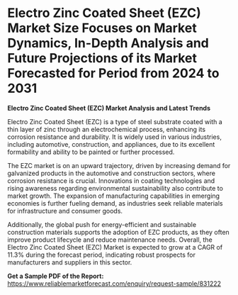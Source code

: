 <p><h1>Electro Zinc Coated Sheet (EZC) Market Size Focuses on Market Dynamics, In-Depth Analysis and Future Projections of its Market Forecasted for Period from 2024 to 2031</h1></p><p><strong>Electro Zinc Coated Sheet (EZC) Market Analysis and Latest Trends</strong></p>
<p><p>Electro Zinc Coated Sheet (EZC) is a type of steel substrate coated with a thin layer of zinc through an electrochemical process, enhancing its corrosion resistance and durability. It is widely used in various industries, including automotive, construction, and appliances, due to its excellent formability and ability to be painted or further processed. </p><p>The EZC market is on an upward trajectory, driven by increasing demand for galvanized products in the automotive and construction sectors, where corrosion resistance is crucial. Innovations in coating technologies and rising awareness regarding environmental sustainability also contribute to market growth. The expansion of manufacturing capabilities in emerging economies is further fueling demand, as industries seek reliable materials for infrastructure and consumer goods. </p><p>Additionally, the global push for energy-efficient and sustainable construction materials supports the adoption of EZC products, as they often improve product lifecycle and reduce maintenance needs. Overall, the Electro Zinc Coated Sheet (EZC) Market is expected to grow at a CAGR of 11.3% during the forecast period, indicating robust prospects for manufacturers and suppliers in this sector.</p></p>
<p><strong>Get a Sample PDF of the Report:&nbsp;</strong> <a href="https://www.reliablemarketforecast.com/enquiry/request-sample/831222?utm_campaign=1159&utm_medium=2&utm_source=Github&utm_content=ia&utm_term=08102024&utm_id=electro-zinc-coated-sheet-ezc">https://www.reliablemarketforecast.com/enquiry/request-sample/831222</a></p>
<p>&nbsp;</p>
<p><strong>Electro Zinc Coated Sheet (EZC) Major Market Players</strong></p>
<p><p>The Electro Zinc Coated Sheet (EZC) market is dominated by several key players, primarily focused on providing high-quality steel products for various applications, especially in the automotive and construction sectors. </p><p>**Parker Steel** is a well-established supplier known for its extensive range of steel products, including EZC sheets. The company's commitment to innovation and quality has contributed to its robust market presence. </p><p>**Nippon Steel & Sumitomo Metal** is a major player in the global steel industry, producing a variety of coated steel sheets, including electro zinc-coated options. With a focus on technological advancements and sustainability, the company aims for significant growth, projecting an increase in its market share in the Asia-Pacific region, which is seeing rising demand for galvanized steel due to infrastructure development.</p><p>**Salzgitter Group** specializes in steel production and is known for its high standard of manufacturing. The company is investing in expanding its capacities and enhancing production efficiency, which could result in stronger revenue growth in the coming years.</p><p>**Tata Steel** is one of the largest steel producers globally and has a significant share in the EZC market. Its robust supply chain and strategic investments in technology are driving its growth, particularly in the European market.</p><p>**Rolled Steel Products** and **Uptonsteel** focus on niche markets and custom steel solutions. Their smaller scale allows for specialized services that cater to specific customer needs.</p><p>The EZC market is expected to grow steadily, driven by increasing demand in the automotive and construction sectors. The combined revenue of these companies is substantial, with Tata Steel reporting sales exceeding $20 billion. As infrastructure projects ramp up worldwide, the EZC market is poised for continued expansion, offering growth opportunities for these players.</p></p>
<p>&nbsp;</p>
<p><strong>What Are The Key Opportunities For Electro Zinc Coated Sheet (EZC) Manufacturers?</strong></p>
<p><p>The Electro Zinc Coated Sheet (EZC) market is poised for consistent growth, driven by increasing demand in automotive, construction, and appliance industries for its corrosion resistance and durability. In 2022, the global EZC market size was valued at approximately $XX billion, projected to grow at a CAGR of around XX% through 2028, fueled by sustainable manufacturing practices and regulatory support for lightweight materials. Emerging economies are witnessing a surge in infrastructure development, further propelling demand. Future outlook remains positive, with advancements in coating technologies and automation enhancing product quality and production efficiency, ensuring strong market expansion in the coming years.</p></p>
<p><strong>Inquire or Share Your Questions If Any Before Purchasing This Report:</strong> <a href="https://www.reliablemarketforecast.com/enquiry/pre-order-enquiry/831222?utm_campaign=1159&utm_medium=2&utm_source=Github&utm_content=ia&utm_term=08102024&utm_id=electro-zinc-coated-sheet-ezc">https://www.reliablemarketforecast.com/enquiry/pre-order-enquiry/831222</a></p>
<p>&nbsp;</p>
<p><strong>Market Segmentation</strong></p>
<p><strong>The Electro Zinc Coated Sheet (EZC) Market Analysis by types is segmented into:</strong></p>
<p><ul><li>Steel Coil</li><li>Coil</li><li>Steel Plate</li></ul></p>
<p><p>Electro Zinc Coated Sheet (EZC) is a steel product that undergoes electrogalvanization, providing a protective zinc coating to prevent corrosion. It is widely used in automotive, construction, and appliance industries. The market is segmented into steel coils and sheets, categorized by application. Steel coils are typically used for manufacturing processes, while steel plates are utilized in construction and heavy machinery. The overall demand is driven by the need for durable, high-quality materials across various sectors.</p></p>
<p><strong>Purchase this Report:&nbsp;</strong><a href="https://www.reliablemarketforecast.com/purchase/831222?utm_campaign=1159&utm_medium=2&utm_source=Github&utm_content=ia&utm_term=08102024&utm_id=electro-zinc-coated-sheet-ezc">https://www.reliablemarketforecast.com/purchase/831222</a></p>
<p>&nbsp;</p>
<p><strong>The Electro Zinc Coated Sheet (EZC) Market Industry Research by Application is segmented into:</strong></p>
<p><ul><li>Boiler Plate</li><li>Container Plate</li><li>Flange Plate</li><li>Structure Pipe</li></ul></p>
<p><p>Electro Zinc Coated (EZC) sheets are widely utilized in various industrial applications due to their corrosion resistance and durability. In the boiler plate segment, EZC sheets provide structural integrity for heat and pressure containment. For container plates, they ensure the safe storage and transportation of materials. Flange plates benefit from EZC’s resistance to wear and tear, enhancing joint integrity in piping systems. Additionally, structural pipes made from EZC sheets offer strength and stability for diverse construction and manufacturing projects.</p></p>
<p><a href="https://www.reliablemarketforecast.com/electro-zinc-coated-sheet-market-in-global-r831222?utm_campaign=1159&utm_medium=2&utm_source=Github&utm_content=ia&utm_term=08102024&utm_id=electro-zinc-coated-sheet-ezc">&nbsp;https://www.reliablemarketforecast.com/electro-zinc-coated-sheet-market-in-global-r831222</a></p>
<p><strong>In terms of Region, the Electro Zinc Coated Sheet (EZC) Market Players available by Region are:</strong></p>
<p>
    <p> <strong> North America: </strong>
        <ul>
            <li>United States</li>
            <li>Canada</li>
        </ul>
        </p> 
    <p> <strong> Europe: </strong>
        <ul>
            <li>Germany</li>
            <li>France</li>
            <li>U.K.</li>
            <li>Italy</li>
            <li>Russia</li>
        </ul>
        </p> 
    <p> <strong> Asia-Pacific: </strong>
        <ul>
            <li>China</li>
            <li>Japan</li>
            <li>South Korea</li>
            <li>India</li>
            <li>Australia</li>
            <li>China Taiwan</li>
            <li>Indonesia</li>
            <li>Thailand</li>
            <li>Malaysia</li>
        </ul>
        </p> 
    <p> <strong> Latin America: </strong>
        <ul>
            <li>Mexico</li>
            <li>Brazil</li>
            <li>Argentina Korea</li>
            <li>Colombia</li>
        </ul>
        </p> 
    <p> <strong> Middle East & Africa: </strong>
        <ul>
            <li>Turkey</li>
            <li>Saudi</li>
            <li>Arabia</li>
            <li>UAE</li>
            <li>Korea</li>
        </ul>
    </p>
    </p>
<p><p>The Electro Zinc Coated Sheet (EZC) market is projected to experience significant growth across various regions. North America and Europe are expected to dominate, collectively holding approximately 40% of the market share. The Asia-Pacific region is anticipated to continue its rapid expansion, with a notable market share of around 35%. China represents a key player, contributing nearly 20% to the global market. The USA, while smaller in share, is expected to maintain steady growth driven by increasing applications in automotive and construction sectors.</p></p>
<p><strong>Purchase this Report: </strong><a href="https://www.reliablemarketforecast.com/purchase/831222?utm_campaign=1159&utm_medium=2&utm_source=Github&utm_content=ia&utm_term=08102024&utm_id=electro-zinc-coated-sheet-ezc">https://www.reliablemarketforecast.com/purchase/831222</a></p>
<p>&nbsp;<strong>Get a Sample PDF of the Report:&nbsp;&nbsp;</strong><a href="https://www.reliablemarketforecast.com/enquiry/request-sample/831222?utm_campaign=1159&utm_medium=2&utm_source=Github&utm_content=ia&utm_term=08102024&utm_id=electro-zinc-coated-sheet-ezc">https://www.reliablemarketforecast.com/enquiry/request-sample/831222</a></p>
<p><strong></strong></p>
<p><p><a href="https://www.linkedin.com/pulse/surfing-smart-power-plug-wave-riding-market-currents-2031-sgkqe?utm_campaign=1159&utm_medium=2&utm_source=Github&utm_content=ia&utm_term=08102024&utm_id=electro-zinc-coated-sheet-ezc">Smart Power Plug Market</a></p><p><a href="https://github.com/vangoyalg8/Market-Research-Report-List-1/blob/main/micro-electro-mechanical-systems-mems-market.md?utm_campaign=1159&utm_medium=2&utm_source=Github&utm_content=ia&utm_term=08102024&utm_id=electro-zinc-coated-sheet-ezc">Micro Electro Mechanical Systems (MEMS) Market</a></p><p><a href="https://issuu.com/reportprime-2/docs/basmati-rice-market-size-2030.pptx_238486a64a8522?utm_campaign=1159&utm_medium=2&utm_source=Github&utm_content=ia&utm_term=08102024&utm_id=electro-zinc-coated-sheet-ezc">Basmati Rice Market</a></p><p><a href="https://issuu.com/reportprime-2/docs/organic-powdered-milk-market-size-2_701dac1624adea?utm_campaign=1159&utm_medium=2&utm_source=Github&utm_content=ia&utm_term=08102024&utm_id=electro-zinc-coated-sheet-ezc">Organic Powdered Milk Market</a></p><p><a href="https://www.linkedin.com/pulse/silicone-free-shampoo-market-refracting-trends-consumer-behaviors-zatac?utm_campaign=1159&utm_medium=2&utm_source=Github&utm_content=ia&utm_term=08102024&utm_id=electro-zinc-coated-sheet-ezc">Silicone Free Shampoo Market</a></p></p>